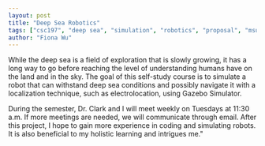 ```yaml
---
layout: post
title: "Deep Sea Robotics"
tags: ["csc197", "deep sea", "simulation", "robotics", "proposal", "msu"]
author: "Fiona Wu"
---
```


While the deep sea is a field of exploration that is slowly growing, it has a long way to go before reaching the level of understanding humans have on the land and in the sky. The goal of this self-study course is to simulate a robot that can withstand deep sea conditions and possibly navigate it with a localization technique, such as electrolocation, using Gazebo Simulator.

During the semester, Dr. Clark and I will meet weekly on Tuesdays at 11:30 a.m. If more meetings are needed, we will communicate through email.  After this project, I hope to gain more experience in coding and simulating robots. It is also beneficial to my holistic learning and intrigues me."
